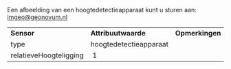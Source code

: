Een afbeelding van een hoogtedetectieapparaat kunt u sturen aan: [imgeo@geonovum.nl](mailto:info@geonovum.nl)

|                        |                        |                 |
|------------------------|------------------------|-----------------|
| **Sensor**             | **Attribuutwaarde**    | **Opmerkingen** |
| type                   | hoogtedetectieapparaat |                 |
| relatieveHoogteligging |  1                     |                 |
